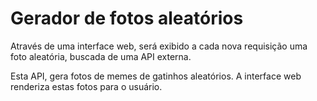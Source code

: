 # Gerador de fotos aleatórios

Através de uma interface web, será exibido a cada nova requisição uma foto aleatória, buscada de uma API externa.

Esta API, gera fotos de memes de gatinhos aleatórios. A interface web renderiza estas fotos para o usuário. 

